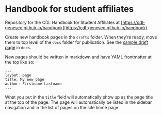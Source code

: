 # Handbook for student affiliates

Repository for the CDL Handbook for Student Affiliates at [https://cdl-geneseo.github.io/handbook](https://cdl-geneseo.github.io/handbook)

Create new handbook pages in the `drafts` folder. When they're ready, move them to top level of the `docs` folder for publication. See the [sample draft page](drafts/sampledraft.md) in `docs`.

New pages should be written in markdown and have YAML frontmatter at the top like so:

```
---
layout: page
title: My new page
author: Firstname Lastname
---
```

What you put in the `title` field will automatically show up as the page title at the top of the page. The page will automatically be listed in the sidebar navigation and in the list of pages on the site home page.

